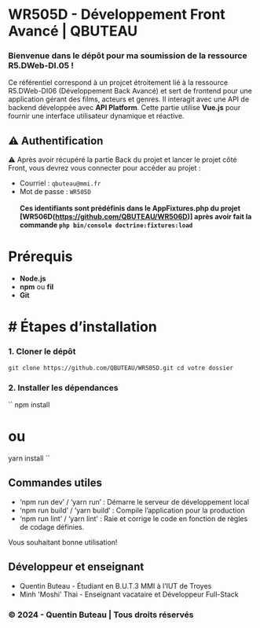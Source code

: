 # WR505D - Développement Front Avancé | QBUTEAU

### Bienvenue dans le dépôt pour ma soumission de la ressource R5.DWeb-DI.05 !
Ce référentiel correspond à un projcet étroitement lié à la ressource R5.DWeb-DI06 (Développement Back Avancé) et sert de frontend pour une application gérant des films, acteurs et genres. Il interagit avec une API de backend développée avec **API Platform**. Cette partie utilise **Vue.js** pour fournir une interface utilisateur dynamique et réactive.

## ⚠️ Authentification
⚠️ Après avoir récupéré la partie Back du projet et lancer le projet côté Front, vous devrez vous connecter pour accéder au projet :
- Courriel : `qbuteau@mmi.fr`
- Mot de passe : `WR505D`
<br><br>**Ces identifiants sont prédéfinis dans le AppFixtures.php du projet [WR506D(https://github.com/QBUTEAU/WR506D)] après avoir fait la commande `php bin/console doctrine:fixtures:load`**

# Prérequis
- **Node.js**
- **npm** ou **fil**
- **Git**

# # Étapes d’installation
### 1. Cloner le dépôt
``
git clone https://github.com/QBUTEAU/WR505D.git
cd votre dossier
``

### 2. Installer les dépendances
``
npm install
# ou
yarn install
``

## Commandes utiles
- ‘npm run dev’ / ‘yarn run’ : Démarre le serveur de développement local
- ‘npm run build’ / ‘yarn build’ : Compile l’application pour la production
- ‘npm run lint’ / ‘yarn lint’ : Raie et corrige le code en fonction de règles de codage définies.


Vous souhaitant bonne utilisation!

## Développeur et enseignant
- Quentin Buteau - Étudiant en B.U.T.3 MMI à l’IUT de Troyes
- Minh 'Moshi' Thai - Enseignant vacataire et Développeur Full-Stack

### &copy; 2024 - Quentin Buteau | Tous droits réservés
